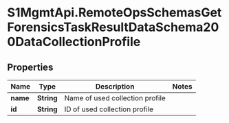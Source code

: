 # S1MgmtApi.RemoteOpsSchemasGetForensicsTaskResultDataSchema200DataCollectionProfile

## Properties
Name | Type | Description | Notes
------------ | ------------- | ------------- | -------------
**name** | **String** | Name of used collection profile | 
**id** | **String** | ID of used collection profile | 


